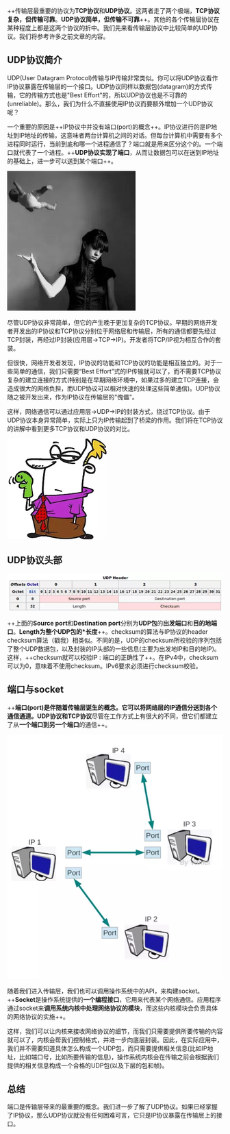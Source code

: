 ++传输层最重要的协议为**TCP协议**和**UDP协议**。这两者走了两个极端，**TCP协议复杂，但传输可靠**。**UDP协议简单，但传输不可靠**++。其他的各个传输层协议在某种程度上都是这两个协议的折中。我们先来看传输层协议中比较简单的UDP协议。我们将参考许多之前文章的内容。

## UDP协议简介

UDP(User Datagram Protocol)传输与IP传输非常类似。你可以将UDP协议看作IP协议暴露在传输层的一个接口。UDP协议同样以数据包(datagram)的方式传输，它的传输方式也是"Best Effort"的，所以UDP协议也是不可靠的(unreliable)。那么，我们为什么不直接使用IP协议而要额外增加一个UDP协议呢？

一个重要的原因是++IP协议中并没有端口(port)的概念++。IP协议进行的是IP地址到IP地址的传输，这意味者两台计算机之间的对话。但每台计算机中需要有多个进程同时运行，当前到底和哪一个进程通信了？端口就是用来区分这个的。一个端口就代表了一个进程。++**UDP协议实现了端口**，从而让数据包可以在送到IP地址的基础上，进一步可以送到某个端口++。

![UDP：依然不是那么“可靠”](../images/udp_1.webp)

尽管UDP协议非常简单，但它的产生晚于更加复杂的TCP协议。早期的网络开发者开发出的IP协议和TCP协议分别位于网络层和传输层，所有的通信都要先经过TCP封装，再经过IP封装(应用层->TCP->IP)。开发者将TCP/IP视为相互合作的套装。

但很快，网络开发者发现，IP协议的功能和TCP协议的功能是相互独立的。对于一些简单的通信，我们只需要“Best Effort”式的IP传输就可以了，而不需要TCP协议复杂的建立连接的方式(特别是在早期网络环境中，如果过多的建立TCP连接，会造成很大的网络负担，而UDP协议可以相对快速的处理这些简单通信)。UDP协议随之被开发出来，作为IP协议在传输层的"傀儡"。

这样，网络通信可以通过应用层->UDP->IP的封装方式，绕过TCP协议。由于UDP协议本身异常简单，实际上只为IP传输起到了桥梁的作用。我们将在TCP协议的讲解中看到更多TCP协议和UDP协议的对比。

![IP和他的傀儡UDP](../images/udp_2.webp)

## UDP协议头部

![](../images/udp_3.webp)

++上面的**Source port**和**Destination port**分别为**UDP包**的**出发端口**和**目的地端口**。**Length为整个UDP包的*长度**++。checksum的算法与IP协议的header checksum算法（戳我）相类似。不同的是，UDP的checksum所校验的序列包括了整个UDP数据包，以及封装的IP头部的一些信息(主要为出发地IP和目的地IP)。这样，++checksum就可以校验IP : 端口的正确性了++。在IPv4中，checksum可以为0，意味着不使用checksum。IPv6要求必须进行checksum校验。

## 端口与socket

++**端口(port)**是伴随着传输层诞生的概念。它可以将网络层的IP通信分送到各个通信通道。**UDP协议**和**TCP协议**尽管在工作方式上有很大的不同，但它们都建立了从**一个端口到另一个端口**的通信++。

![IP：端口](../images/udp_4.webp)

随着我们进入传输层，我们也可以调用操作系统中的API，来构建socket。++**Socket**是操作系统提供的**一个编程接口**，它用来代表某个网络通信。应用程序通过socket来**调用系统内核中处理网络协议的模块**，而这些内核模块会负责具体的网络协议的实施++。

这样，我们可以让内核来接收网络协议的细节，而我们只需要提供所要传输的内容就可以了，内核会帮我们控制格式，并进一步向底层封装。因此，在实际应用中，我们并不需要知道具体怎么构成一个UDP包，而只需要提供相关信息(比如IP地址，比如端口号，比如所要传输的信息)，操作系统内核会在传输之前会根据我们提供的相关信息构成一个合格的UDP包(以及下层的包和帧)。

## 总结

端口是传输层带来的最重要的概念。我们进一步了解了UDP协议。如果已经掌握了IP协议，那么UDP协议就没有任何困难可言，它只是IP协议暴露在传输层上的接口。